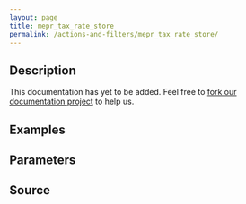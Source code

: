 ```yaml
---
layout: page
title: mepr_tax_rate_store
permalink: /actions-and-filters/mepr_tax_rate_store/
---
```


## Description

This documentation has yet to be added. Feel free to [fork our documentation project](https://github.com/caseproof/memberpress-docs) to help us.

## Examples


## Parameters


## Source

